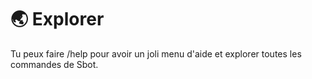 # 🌏 Explorer

Tu peux faire /help pour avoir un joli menu d'aide et explorer toutes les commandes de Sbot.
